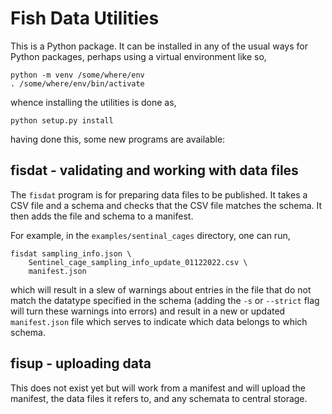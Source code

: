 # Fish Data Utilities

This is a Python package. It can be installed in any of the usual ways
for Python packages, perhaps using a virtual environment like so,

    python -m venv /some/where/env
	. /some/where/env/bin/activate

whence installing the utilities is done as,

    python setup.py install
	
having done this, some new programs are available:

## fisdat - validating and working with data files

The `fisdat` program is for preparing data files to be published. 
It takes a CSV file and a schema and checks that the CSV file matches
the schema. It then adds the file and schema to a manifest.

For example, in the `examples/sentinal_cages` directory, one can
run,

	fisdat sampling_info.json \
	    Sentinel_cage_sampling_info_update_01122022.csv \
		manifest.json

which will result in a slew of warnings about entries in the file
that do not match the datatype specified in the schema (adding the
`-s` or `--strict` flag will turn these warnings into errors) and
result in a new or updated `manifest.json` file which serves to
indicate which data belongs to which schema.

## fisup - uploading data

This does not exist yet but will work from a manifest and will 
upload the manifest, the data files it refers to, and any schemata
to central storage.
